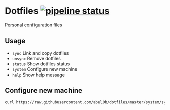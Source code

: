 # Dotfiles [![pipeline status](https://gitlab.com/abeliam/dotfiles/badges/master/pipeline.svg)](https://gitlab.com/abeliam/dotfiles/commits/master)
Personal configuration files

## Usage
- `sync`    Link and copy dotfiles
- `unsync`  Remove dotfiles
- `status`  Show dotfiles status
- `system`  Configure new machine
- `help`    Show help message


## Configure new machine
```bash
curl https://raw.githubusercontent.com/abel0b/dotfiles/master/system/sync.sh | bash -
```
